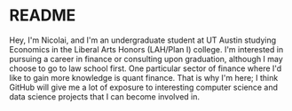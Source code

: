 # README
Hey, I'm Nicolai, and I'm an undergraduate student at UT Austin studying Economics in the Liberal Arts Honors (LAH/Plan I) college. 
I'm interested in pursuing a career in finance or consulting upon graduation, although I may choose to go to law school first.
One particular sector of finance where I'd like to gain more knowledge is quant finance. 
That is why I'm here; I think GitHub will give me a lot of exposure to interesting computer science and data science projects that I can become involved in.
